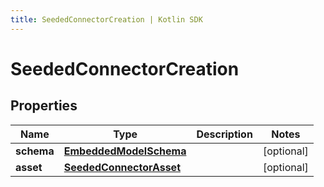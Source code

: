 ```yaml
---
title: SeededConnectorCreation | Kotlin SDK
---
```



# SeededConnectorCreation

## Properties
Name | Type | Description | Notes
------------ | ------------- | ------------- | -------------
**schema** | [**EmbeddedModelSchema**](EmbeddedModelSchema) |  |  [optional]
**asset** | [**SeededConnectorAsset**](SeededConnectorAsset) |  |  [optional]



